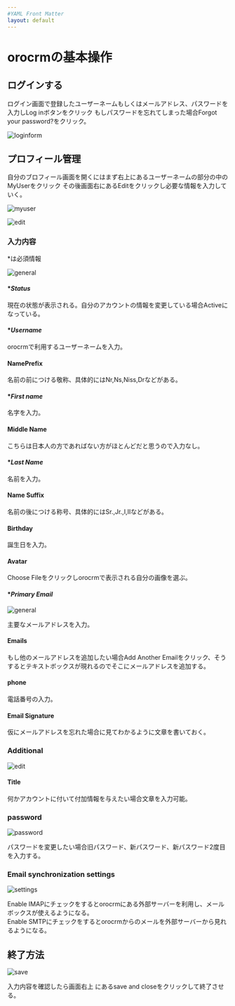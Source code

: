 ```yaml
---
#YAML Front Matter
layout: default
---
```

# orocrmの基本操作

## ログインする
ログイン画面で登録したユーザーネームもしくはメールアドレス、パスワードを入力しLog inボタンをクリック 
もしパスワードを忘れてしまった場合Forgot your password?をクリック。
  
![loginform](/loginform.jpg)

## プロフィール管理
自分のブロフィール画面を開くにはまず右上にあるユーザーネームの部分の中のMyUserをクリック 
その後画面右にあるEditをクリックし必要な情報を入力していく。　
  
![myuser](/myuser.jpg)

![edit](/edit.jpg)
  
### 入力内容
*は必須情報

![general](/general.jpg)

#### **Status*
現在の状態が表示される。自分のアカウントの情報を変更している場合Activeになっている。

#### **Username*
orocrmで利用するユーザーネームを入力。

#### NamePrefix
名前の前につける敬称、具体的にはNr,Ns,Niss,Drなどがある。

#### **First name*
名字を入力。

#### Middle Name 
こちらは日本人の方であればない方がほとんどだと思うので入力なし。

#### **Last Name*
名前を入力。

#### Name Suffix
名前の後につける称号、具体的にはSr.,Jr.,Ⅰ,Ⅱなどがある。

#### Birthday
誕生日を入力。

#### Avatar
Choose Fileをクリックしorocrmで表示される自分の画像を選ぶ。

#### **Primary Email*
  
![general](/general_2.jpg)  

主要なメールアドレスを入力。

#### Emails
もし他のメールアドレスを追加したい場合Add Another Emailをクリック、そうするとテキストボックスが現れるのでそこにメールアドレスを追加する。

#### phone
電話番号の入力。

#### Email Signature
仮にメールアドレスを忘れた場合に見てわかるように文章を書いておく。

### Additional
  
![edit](/additional.jpg)  
  

#### Title
何かアカウントに付いて付加情報を与えたい場合文章を入力可能。

### password  
  
![password](/password.jpg)  

パスワードを変更したい場合旧パスワード、新パスワード、新パスワード2度目を入力する。

### Email synchronization settings
  
![settings](/settings.jpg)  
  

Enable IMAPにチェックをするとorocrmにある外部サーバーを利用し、メールボックスが使えるようになる。  
Enable SMTPにチェックをするとorocrmからのメールを外部サーバーから見れるようになる。

## 終了方法
  
  ![save](/save.jpg)
  
入力内容を確認したら画面右上
にあるsave and closeをクリックして終了させる。

